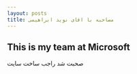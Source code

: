 ```yaml
---
layout: posts
title: مصاحبه با اقای نوید ابراهیمی
---
```


## This is my team at Microsoft
صحبت شد راجب ساخت سایت
 
